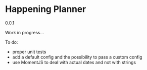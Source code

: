 # Happening Planner

0.0.1

Work in progress...

To do:

 - proper unit tests
 - add a default config and the possibility to pass a custom config
 - use MomentJS to deal with actual dates and not with strings
